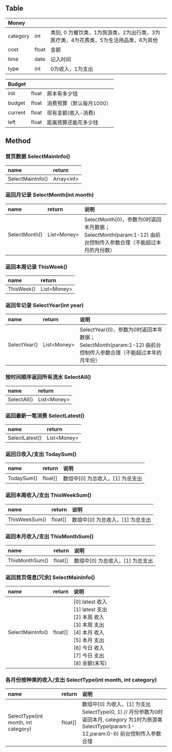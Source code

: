 ## Table

|Money|||
| :--- | :-- | :-- |
|category|int|类别, 0 为餐饮类，1为旅游类，2为出行类，3为医疗类，4为花费类，5为生活用品类，6为其他|
|cost|float|金额|
|time|date|记入时间|
|type|int|0为收入，1为支出|

|Budget|||
| :--- | :-- | :-- |
|init|float|原本有多少钱|
|budget|float|消费预算（默认每月1000）|
|current|float|现有金额(收入-消费)|
|left|float|距离预算还能花多少钱|

## Method

### 首页数据 SelectMainInfo()
|name|return|
| :--- | :-- |
|SelectMainInfo()|Array\<int\>|

### 返回月记录 SelectMonth(int month) 
|name|return|说明|
| :--- | :-- | :-- |
|SelectMonth()|List\<Money\>|SelectMonth(0)，参数为0时返回本月数据；<br> SelectMonth(param:1-12)  由前台控制传入参数合理（不能超过本月的月份数）

### 返回本周记录 ThisWeek()
|name|return|
| :--- | :-- |
|ThisWeek()|List\<Money\>|

### 返回年记录 SelectYear(int year) 
|name|return|说明|
| :--- | :-- | :-- |
|SelectYear()|List\<Money\>|SelectYear(0)，参数为0时返回本年数据；<br> SelectMonth(param:1-12)  由前台控制传入参数合理（不能超过本年的月年份）


### 按时间顺序返回所有流水 SelectAll()
|name|return|
| :--- | :-- |
|SelectAll()|List\<Money\>|


### 返回最新一笔消费 SelectLatest()
|name|return|
| :--- | :-- |
|SelectLatest()|List\<Money\>|

### 返回日收入/支出 TodaySum()
|name|return|说明|
| :--- | :-- |:-- |
|TodaySum()|float[]|数组中[0] 为总收入，[1] 为总支出|

### 返回本周收入/支出 ThisWeekSum()
|name|return|说明|
| :--- | :-- |:-- |
|ThisWeekSum()|float[]|数组中[0] 为总收入，[1] 为总支出|

### 返回本月收入/支出 ThisMonthSum()
|name|return|说明|
| :--- | :-- |:-- |
|ThisMonthSum()|float[]|数组中[0] 为总收入，[1] 为总支出|

### 返回首页信息[冗余] SelectMainInfo() 
|name|return|说明|
| :--- | :-- |:-- |
|SelectMainInfo()|float[]|[0] latest 收入 <br> [1] latest 支出 <br> [2] 本周 收入 <br> [3] 本周 支出 <br> [4] 本月 收入 <br> [5] 本月 支出 <br> [6] 今日 收入 <br> [7] 今日 支出 <br> [8] 余额(未写) <br>|

### 各月份按种类的收入/支出 SelectType(int month, int category)
|name|return|说明|
| :--- | :-- |:-- |
|SelectType(int month, int category)|float[]|数组中[0] 为收入，[1] 为支出<br>SelectType(0, 1) // 月份参数为0时返回本月, category 为1时为旅游类<br>SelectType(param:1-12,param:0-6) 前台控制传入参数合理<br>|








